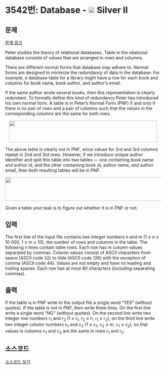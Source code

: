 # 3542번: Database - <img src="https://static.solved.ac/tier_small/9.svg" style="height:20px" /> Silver II

<!-- performance -->

<!-- 문제 제출 후 깃허브에 푸시를 했을 때 제출한 코드의 성능이 입력될 공간입니다.-->

<!-- end -->

## 문제

[문제 링크](https://boj.kr/3542)


<p>Peter studies the theory of relational databases. Table in the relational database consists of values that are arranged in rows and columns.</p>

<p>There are different normal forms that database may adhere to. Normal forms are designed to minimize the redundancy of data in the database. For example, a database table for a library might have a row for each book and columns for book name, book author, and author’s email.</p>

<p>If the same author wrote several books, then this representation is clearly redundant. To formally define this kind of redundancy Peter has introduced his own normal form. A table is in Peter’s Normal Form (PNF) if and only if there is no pair of rows and a pair of columns such that the values in the corresponding columns are the same for both rows.</p>

<p style="text-align:center"><img alt="" src="https://www.acmicpc.net/upload/images3/db1.png" style="height:71px; width:478px"></p>

<p>The above table is clearly not in PNF, since values for 2rd and 3rd columns repeat in 2nd and 3rd rows. However, if we introduce unique author identifier and split this table into two tables — one containing book name and author id, and the other containing book id, author name, and author email, then both resulting tables will be in PNF.</p>

<p style="text-align:center"><img alt="" src="https://www.acmicpc.net/upload/images3/db2.png" style="height:77px; width:583px"></p>

<p>Given a table your task is to figure out whether it is in PNF or not.</p>



## 입력


<p>The first line of the input file contains two integer numbers n and m (1 ≤ n ≤ 10 000, 1 ≤ m ≤ 10), the number of rows and columns in the table. The following n lines contain table rows. Each row has m column values separated by commas. Column values consist of ASCII characters from space (ASCII code 32) to tilde (ASCII code 126) with the exception of comma (ASCII code 44). Values are not empty and have no leading and trailing spaces. Each row has at most 80 characters (including separating commas).</p>



## 출력


<p>If the table is in PNF write to the output file a single word “YES” (without quotes). If the table is not in PNF, then write three lines. On the first line write a single word “NO” (without quotes). On the second line write two integer row numbers r<sub>1</sub> and r<sub>2</sub> (1 ≤ r<sub>1</sub>, r<sub>2</sub> ≤ n, r<sub>1</sub> ≠ r<sub>2</sub>), on the third line write two integer column numbers c<sub>1</sub> and c<sub>2</sub> (1 ≤ c<sub>1</sub>, c<sub>2</sub> ≤ m, c<sub>1</sub>&nbsp;≠&nbsp;c<sub>2</sub>), so that values in columns c<sub>1</sub> and c<sub>2</sub> are the same in rows r<sub>1</sub> and r<sub>2</sub>.</p>



## 소스코드

[소스코드 보기](Database.py)